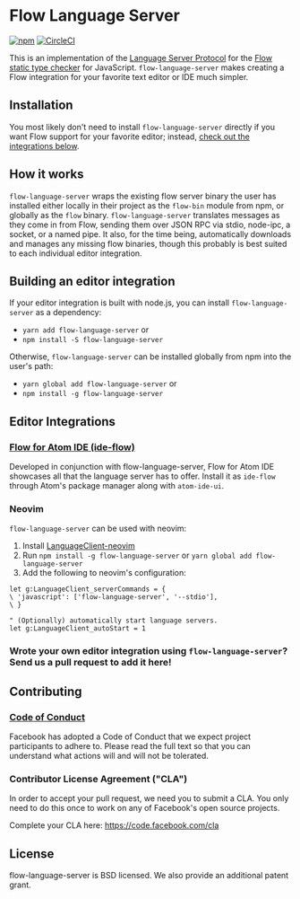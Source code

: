 # Flow Language Server

[![npm](https://img.shields.io/npm/v/flow-language-server.svg)](https://www.npmjs.com/package/flow-language-server) [![CircleCI](https://circleci.com/gh/flowtype/flow-language-server/tree/master.svg?style=shield&circle-token=58418cffe1efc61717f814506b22d443904db15d)](https://circleci.com/gh/flowtype/flow-language-server/tree/master)

This is an implementation of the [Language Server Protocol](https://github.com/Microsoft/language-server-protocol/) for the [Flow static type checker](https://flow.org/) for JavaScript. `flow-language-server` makes creating a Flow integration for your favorite text editor or IDE much simpler.

## Installation
You most likely don't need to install `flow-language-server` directly if you want Flow support for your favorite editor; instead, [check out the integrations below](#editor-integrations).

## How it works
`flow-language-server` wraps the existing flow server binary the user has installed either locally in their project as the `flow-bin` module from npm, or globally as the `flow` binary. `flow-language-server` translates messages as they come in from Flow, sending them over JSON RPC via stdio, node-ipc, a socket, or a named pipe. It also, for the time being, automatically downloads and manages any missing flow binaries, though this probably is best suited to each individual editor integration.

## Building an editor integration
If your editor integration is built with node.js, you can install `flow-language-server` as a dependency:
* `yarn add flow-language-server` or
* `npm install -S flow-language-server`

Otherwise, `flow-language-server` can be installed globally from npm into the user's path:
* `yarn global add flow-language-server` or
* `npm install -g flow-language-server`

## Editor Integrations

### [Flow for Atom IDE (ide-flow)](https://github.com/flowtype/ide-flow/)
Developed in conjunction with flow-language-server, Flow for Atom IDE showcases all that the language server has to offer. Install it as `ide-flow` through Atom's package manager along with `atom-ide-ui`.

### Neovim
`flow-language-server` can be used with neovim:
1. Install [LanguageClient-neovim](https://github.com/autozimu/LanguageClient-neovim)
2. Run `npm install -g flow-language-server` or `yarn global add flow-language-server`
3. Add the following to neovim's configuration:

```
let g:LanguageClient_serverCommands = {
\ 'javascript': ['flow-language-server', '--stdio'],
\ }

" (Optionally) automatically start language servers.
let g:LanguageClient_autoStart = 1
```

### Wrote your own editor integration using `flow-language-server`? Send us a pull request to add it here!

## Contributing

### [Code of Conduct](https://code.facebook.com/codeofconduct)
Facebook has adopted a Code of Conduct that we expect project participants to adhere to. Please read the full text so that you can understand what actions will and will not be tolerated.

### Contributor License Agreement ("CLA")
In order to accept your pull request, we need you to submit a CLA. You only need
to do this once to work on any of Facebook's open source projects.

Complete your CLA here: <https://code.facebook.com/cla>

## License
flow-language-server is BSD licensed. We also provide an additional patent grant.
